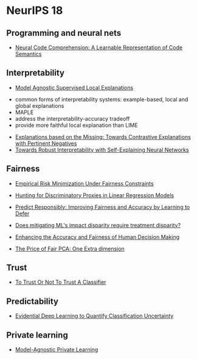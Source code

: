 NeurIPS 18
==========

Programming and neural nets
---------------------------

* [Neural Code Comprehension: A Learnable Representation of Code Semantics](https://papers.nips.cc/paper/7617-neural-code-comprehension-a-learnable-representation-of-code-semantics)

Interpretability
----------------

* [Model Agnostic Supervised Local Explanations](http://papers.nips.cc/paper/7518-model-agnostic-supervised-local-explanations)
- common forms of interpretability systems: example-based, local and global explanations
- MAPLE
- address the interpretability-accuracy tradeoff
- provide more faithful local explanation than LIME
* [Explanations based on the Missing: Towards Contrastive Explanations with Pertinent Negatives](http://papers.nips.cc/paper/7340-explanations-based-on-the-missing-towards-contrastive-explanations-with-pertinent-negatives)
* [Towards Robust Interpretability with Self-Explaining Neural Networks](http://papers.nips.cc/paper/8003-towards-robust-interpretability-with-self-explaining-neural-networks)

Fairness
--------

* [Empirical Risk Minimization Under Fairness Constraints](http://papers.nips.cc/paper/7544-empirical-risk-minimization-under-fairness-constraints)

* [Hunting for Discriminatory Proxies in Linear Regression Models](http://papers.nips.cc/paper/7708-hunting-for-discriminatory-proxies-in-linear-regression-models)

* [Predict Responsibly: Improving Fairness and Accuracy by Learning to Defer](http://papers.nips.cc/paper/7853-predict-responsibly-improving-fairness-and-accuracy-by-learning-to-defer)

* [Does mitigating ML's impact disparity require treatment disparity?](http://papers.nips.cc/paper/8035-does-mitigating-mls-impact-disparity-require-treatment-disparity)

* [Enhancing the Accuracy and Fairness of Human Decision Making](http://papers.nips.cc/paper/7448-enhancing-the-accuracy-and-fairness-of-human-decision-making)

* [The Price of Fair PCA: One Extra dimension](http://papers.nips.cc/paper/8294-the-price-of-fair-pca-one-extra-dimension)

Trust
-----

* [To Trust Or Not To Trust A Classifier](http://papers.nips.cc/paper/7798-to-trust-or-not-to-trust-a-classifier)

Predictability
--------------

* [Evidential Deep Learning to Quantify Classification Uncertainty](http://papers.nips.cc/paper/7580-evidential-deep-learning-to-quantify-classification-uncertainty)

Private learning
----------------

* [Model-Agnostic Private Learning](http://papers.nips.cc/paper/7941-model-agnostic-private-learning)
